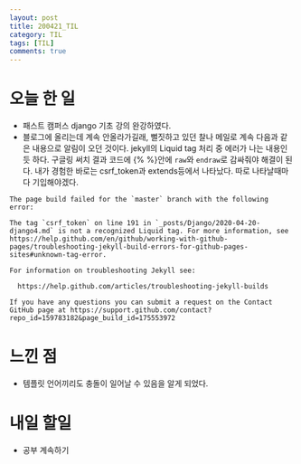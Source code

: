 ```yaml
---
layout: post
title: 200421_TIL
category: TIL
tags: [TIL]
comments: true
---
```



# 오늘 한 일
- 패스트 캠퍼스 django 기초 강의 완강하였다.
- 블로그에 올리는데 계속 안올라가길래, 뻘짓하고 있던 찰나 메일로 계속 다음과 같은 내용으로 알림이 오던 것이다. jekyll의 Liquid tag 처리 중 에러가 나는 내용인 듯 하다. 구글링 써치 결과 코드에 {% %}안에 `raw`와 `endraw`로 감싸줘야 해결이 된다. 내가 경험한 바로는 csrf_token과 extends등에서 나타났다. 따로 나타날때마다 기입해야겠다.
```
The page build failed for the `master` branch with the following error:

The tag `csrf_token` on line 191 in `_posts/Django/2020-04-20-django4.md` is not a recognized Liquid tag. For more information, see https://help.github.com/en/github/working-with-github-pages/troubleshooting-jekyll-build-errors-for-github-pages-sites#unknown-tag-error.

For information on troubleshooting Jekyll see:

  https://help.github.com/articles/troubleshooting-jekyll-builds

If you have any questions you can submit a request on the Contact GitHub page at https://support.github.com/contact?repo_id=159783182&page_build_id=175553972
```

# 느낀 점
- 템플릿 언어끼리도 충돌이 일어날 수 있음을 알게 되었다.

# 내일 할일
- 공부 계속하기
